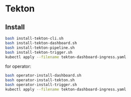 # Tekton

## Install

```bash
bash install-tekton-cli.sh
bash install-tekton-dashboard.sh
bash install-tekton-pipeline.sh
bash install-tekton-trigger.sh
kubectl apply --filename tekton-dashboard-ingress.yaml
```

for operator:

```bash
bash operator-install-dashboard.sh
bash operator-install-tekton.sh
bash operator-install-trigger.sh
kubectl apply --filename tekton-dashboard-ingress.yaml
```
